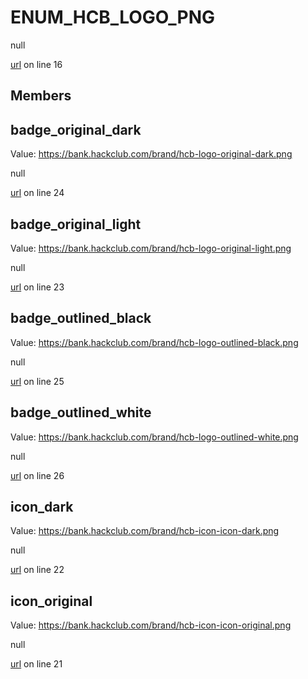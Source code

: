 # ENUM_HCB_LOGO_PNG

null 

[url](https://github.com/devramsean0/hcb.js/blob/000bc96/src/enums/hcb_logos.ts#L16) on line 16  

## Members
## badge_original_dark
Value: https://bank.hackclub.com/brand/hcb-logo-original-dark.png 

null 

[url](https://github.com/devramsean0/hcb.js/blob/000bc96/src/enums/hcb_logos.ts#L24) on line 24  

## badge_original_light
Value: https://bank.hackclub.com/brand/hcb-logo-original-light.png 

null 

[url](https://github.com/devramsean0/hcb.js/blob/000bc96/src/enums/hcb_logos.ts#L23) on line 23  

## badge_outlined_black
Value: https://bank.hackclub.com/brand/hcb-logo-outlined-black.png 

null 

[url](https://github.com/devramsean0/hcb.js/blob/000bc96/src/enums/hcb_logos.ts#L25) on line 25  

## badge_outlined_white
Value: https://bank.hackclub.com/brand/hcb-logo-outlined-white.png 

null 

[url](https://github.com/devramsean0/hcb.js/blob/000bc96/src/enums/hcb_logos.ts#L26) on line 26  

## icon_dark
Value: https://bank.hackclub.com/brand/hcb-icon-icon-dark.png 

null 

[url](https://github.com/devramsean0/hcb.js/blob/000bc96/src/enums/hcb_logos.ts#L22) on line 22  

## icon_original
Value: https://bank.hackclub.com/brand/hcb-icon-icon-original.png 

null 

[url](https://github.com/devramsean0/hcb.js/blob/000bc96/src/enums/hcb_logos.ts#L21) on line 21  
